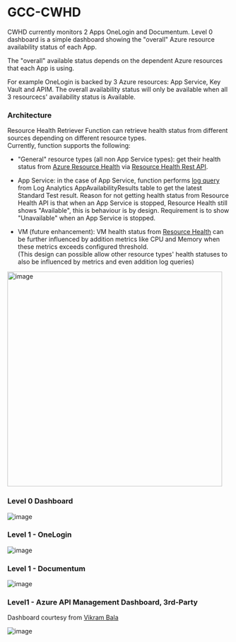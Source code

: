 # GCC-CWHD  

<p>CWHD currently monitors 2 Apps OneLogin and Documentum. Level 0 dashboard is a simple dashboard showing the "overall" Azure resource availability status of each App.</p>
<p>The "overall" available status depends on the dependent Azure resources that each App is using.  </p>
For example OneLogin is backed by 3 Azure resources: App Service, Key Vault and APIM. The overall availability status will only be available when all 3 resourcecs' availability status is Available.  

### Architecture  

Resource Health Retriever Function can retrieve health status from different sources depending on different resource types.  
Currently, function supports the following:
  * "General" resource types (all non App Service types): get their health status from [Azure Resource Health](https://learn.microsoft.com/en-us/azure/service-health/resource-health-overview) via [Resource Health Rest API](https://learn.microsoft.com/en-us/rest/api/resourcehealth/availability-statuses?view=rest-resourcehealth-2022-10-01).
    
  * App Service: in the case of App Service, function performs [log query](https://devblogs.microsoft.com/azure-sdk/announcing-the-new-azure-monitor-query-client-libraries/) from Log Analytics AppAvailabilityResults table to get the latest Standard Test result. Reason for not getting health status from Resource Health API is that when an App Service is stopped, Resource Health still shows "Available", this is behaviour is by design. Requirement is to show "Unavailable" when an App Service is stopped.
    
  * VM (future enhancement): VM health status from [Resource Health](https://learn.microsoft.com/en-us/azure/service-health/resource-health-overview) can be further influenced by addition metrics like CPU and Memory when these metrics exceeds configured threshold.  
    (This design can possible allow other resource types' health statuses to also be influenced by metrics and even addition log queries)

<img width="486" alt="image" src="https://github.com/weixian-zhang/GCC-CWHD/assets/43234101/11aee8f4-2c0b-42cc-8e75-547c8576a642">



### Level 0 Dashboard  

![image](https://github.com/weixian-zhang/GCC-CWHD/assets/43234101/13bd3524-f694-4c39-b1df-4b43244a0cbd)


### Level 1 - OneLogin  

![image](https://github.com/weixian-zhang/GCC-CWHD/assets/43234101/8c259cc2-72bd-4583-bf99-c7d72bee039c)


### Level 1 - Documentum  

![image](https://github.com/weixian-zhang/GCC-CWHD/assets/43234101/7f686ed0-902c-4213-a021-0174a6a08e65)


### Level1 - Azure API Management Dashboard, 3rd-Party

Dashboard courtesy from [Vikram Bala](https://grafana.com/grafana/dashboards/16604-azure-api-management/)

![image](https://github.com/weixian-zhang/GCC-CWHD/assets/43234101/35b24813-7335-42ea-b43d-9ff68a718be4)


